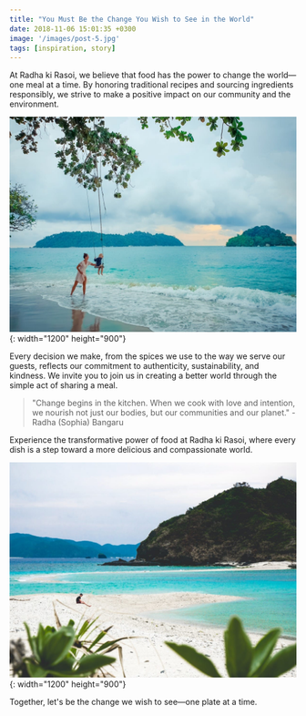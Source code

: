 ```yaml
---
title: "You Must Be the Change You Wish to See in the World"
date: 2018-11-06 15:01:35 +0300
image: '/images/post-5.jpg'
tags: [inspiration, story]
---
```

At Radha ki Rasoi, we believe that food has the power to change the world—one meal at a time. By honoring traditional recipes and sourcing ingredients responsibly, we strive to make a positive impact on our community and the environment.

![Sustainable Cooking](/images/image-example-1.jpg){: width="1200" height="900"}

Every decision we make, from the spices we use to the way we serve our guests, reflects our commitment to authenticity, sustainability, and kindness. We invite you to join us in creating a better world through the simple act of sharing a meal.

> "Change begins in the kitchen. When we cook with love and intention, we nourish not just our bodies, but our communities and our planet." - Radha (Sophia) Bangaru

Experience the transformative power of food at Radha ki Rasoi, where every dish is a step toward a more delicious and compassionate world.

![Community Table](/images/image-example-2.jpg){: width="1200" height="900"}

Together, let's be the change we wish to see—one plate at a time.